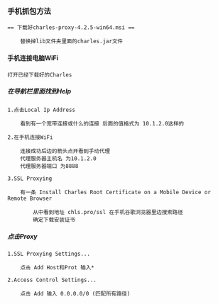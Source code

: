 ### 手机抓包方法

    == 下载好charles-proxy-4.2.5-win64.msi ==
    
        替换掉lib文件夹里面的charles.jar文件
        
#### 手机连接电脑WiFi
    
    打开已经下载好的Charles
        
##### 在导航栏里面找到Help 
            
    1.点击Local Ip Address
    
        看到有一个宽带连接或什么的连接 后面的值格式为 10.1.2.0这样的
        
    2.在手机连接WiFi
    
        连接成功后边的箭头点开看到手动代理 
        代理服务器主机名 为10.1.2.0
        代理服务器端口 为8888
       
    3.SSL Proxying
    
        有一条 Install Charles Root Certificate on a Mobile Device or Remote Browser
        
            从中看到地址 chls.pro/ssl 在手机谷歌浏览器里边搜索路径
            确定下载安装证书
    
##### 点击Proxy

    1.SSL Proxying Settings...
    
        点击 Add Host和Prot 输入*
    
    2.Access Control Settings...
    
        点击 Add 输入 0.0.0.0/0 (匹配所有路径)